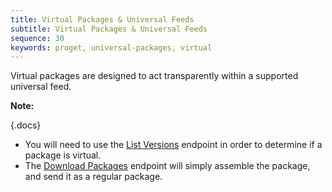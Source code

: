 ```yaml
---
title: Virtual Packages & Universal Feeds
subtitle: Virtual Packages & Universal Feeds
sequence: 30
keywords: proget, universal-packages, virtual
---
```


 Virtual packages are designed to act transparently within a supported universal feed.

**Note:**

 {.docs}

- You will need to use the [List Versions](/support/documentation/upack/feed-api#list-versions) endpoint in order to determine if a package is virtual.
- The [Download Packages](/support/documentation/upack/feed-api#download-package) endpoint will simply assemble the package, and send it as a regular package.
